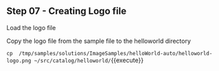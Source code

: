 
## Step 07 - Creating Logo file

Load the logo file

Copy the logo file from the sample file to the helloworld directory

`cp  /tmp/samples/solutions/ImageSamples/helloWorld-auto/helloworld-logo.png ~/src/catalog/helloworld/`{{execute}}
